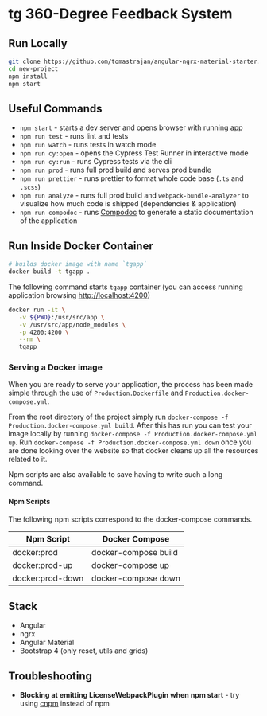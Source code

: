 # tg 360-Degree Feedback System

## Run Locally

```bash
git clone https://github.com/tomastrajan/angular-ngrx-material-starter.git new-project
cd new-project
npm install
npm start
```

## Useful Commands

* `npm start` - starts a dev server and opens browser with running app
* `npm run test` - runs lint and tests
* `npm run watch` - runs tests in watch mode
* `npm run cy:open` - opens the Cypress Test Runner in interactive mode
* `npm run cy:run` - runs Cypress tests via the cli
* `npm run prod` - runs full prod build and serves prod bundle
* `npm run prettier` - runs prettier to format whole code base (`.ts` and `.scss`)
* `npm run analyze` - runs full prod build and `webpack-bundle-analyzer` to visualize how much code is shipped (dependencies & application)
* `npm run compodoc` - runs [Compodoc](https://compodoc.app) to generate a static documentation of the application

## Run Inside Docker Container

```bash
# builds docker image with name `tgapp`
docker build -t tgapp .
```

The following command starts `tgapp` container (you can access running application browsing <http://localhost:4200>)

```bash
docker run -it \
   -v ${PWD}:/usr/src/app \
   -v /usr/src/app/node_modules \
   -p 4200:4200 \
   --rm \
   tgapp
```

### Serving a Docker image

When you are ready to serve your application, the process has been made simple through the use of `Production.Dockerfile` and `Production.docker-compose.yml`.

From the root directory of the project simply run `docker-compose -f Production.docker-compose.yml build`. After this has run you can test your image locally by running `docker-compose -f Production.docker-compose.yml up`. Run `docker-compose -f Production.docker-compose.yml down` once you are done looking over the website so that docker cleans up all the resources related to it.

Npm scripts are also available to save having to write such a long command.

#### Npm Scripts

The following npm scripts correspond to the docker-compose commands.

| Npm Script       | Docker Compose       |
| ---------------- | -------------------- |
| docker:prod      | docker-compose build |
| docker:prod-up   | docker-compose up    |
| docker:prod-down | docker-compose down  |

## Stack

* Angular
* ngrx
* Angular Material
* Bootstrap 4 (only reset, utils and grids)

## Troubleshooting

* **Blocking at emitting LicenseWebpackPlugin when npm start** - try using [cnpm](https://github.com/cnpm/cnpm) instead of npm

